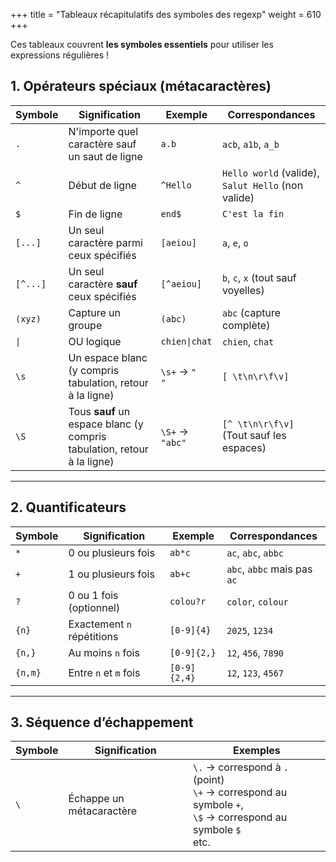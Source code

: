 +++
title = "Tableaux récapitulatifs des symboles des regexp"
weight = 610
+++

Ces tableaux couvrent **les symboles essentiels** pour utiliser les expressions régulières !

## **1. Opérateurs spéciaux (métacaractères)**  
| **Symbole** | **Signification** | **Exemple** | **Correspondances** |
|------------|-----------------|-------------|-----------------|
| `.` | N'importe quel caractère sauf un saut de ligne | `a.b` | `acb`, `a1b`, `a_b` |
| `^` | Début de ligne | `^Hello` | `Hello world` (valide), `Salut Hello` (non valide) |
| `$` | Fin de ligne | `end$` | `C'est la fin` |
| `[...]` | Un seul caractère parmi ceux spécifiés | `[aeiou]` | `a`, `e`, `o` |
| `[^...]` | Un seul caractère **sauf** ceux spécifiés | `[^aeiou]` | `b`, `c`, `x` (tout sauf voyelles) |
| `(xyz)` | Capture un groupe | `(abc)` | `abc` (capture complète) |
| `\|` | OU logique | `chien\|chat` | `chien`, `chat` |
| `\s` | Un espace blanc (y compris tabulation, retour à la ligne) | `\s+` → `"   "` | `[ \t\n\r\f\v]`|
| `\S` | Tous **sauf** un espace blanc (y compris tabulation, retour à la ligne) | `\S+` → `"abc"` | `[^ \t\n\r\f\v]` (Tout sauf les espaces)|

---

## **2. Quantificateurs**  
| **Symbole** | **Signification** | **Exemple** | **Correspondances** |
|------------|-----------------|-------------|-----------------|
| `*` | 0 ou plusieurs fois | `ab*c` | `ac`, `abc`, `abbc` |
| `+` | 1 ou plusieurs fois | `ab+c` | `abc`, `abbc` mais pas `ac` |
| `?` | 0 ou 1 fois (optionnel) | `colou?r` | `color`, `colour` |
| `{n}` | Exactement `n` répétitions | `[0-9]{4}` | `2025`, `1234` |
| `{n,}` | Au moins `n` fois | `[0-9]{2,}` | `12`, `456`, `7890` |
| `{n,m}` | Entre `n` et `m` fois | `[0-9]{2,4}` | `12`, `123`, `4567` |

---

## **3. Séquence d’échappement**  
| **Symbole** | **Signification** | **Exemples** |
|------------|-----------------|-------------|
| `\` | Échappe un métacaractère | `\.` → correspond à `.` (point) <br> `\+` → correspond au symbole `+`, <br> `\$` → correspond au symbole `$` <br>etc.|

